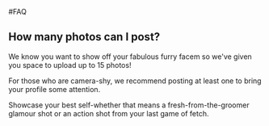 #FAQ


## How many photos can I post?



We know you want to show off your fabulous furry facem so we've given you space to upload up to 15 photos!


For those who are camera-shy, we recommend posting at least one to bring your profile some attention.


Showcase your best self-whether that means a fresh-from-the-groomer glamour shot or an action shot from your last game of fetch.






